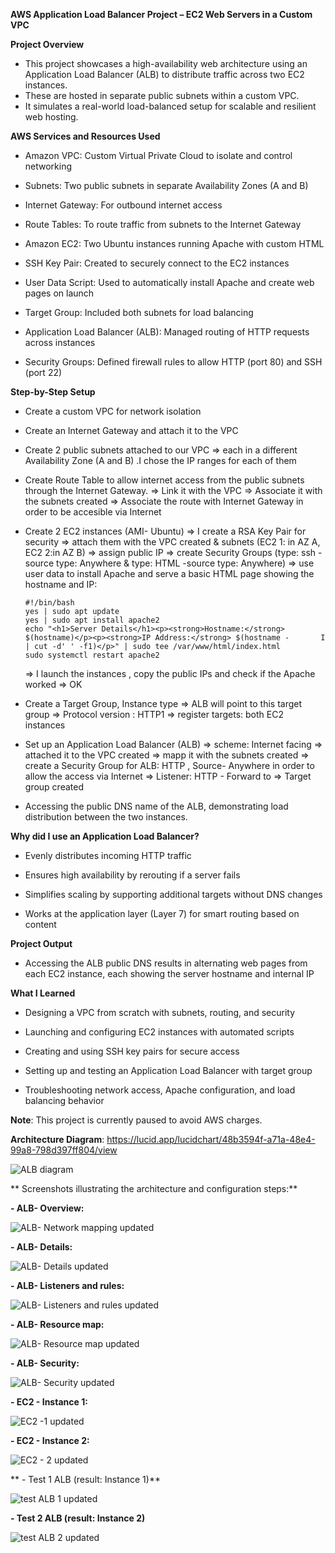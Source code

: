 **AWS Application Load Balancer Project – EC2 Web Servers in a Custom VPC**

**Project Overview**

- This project showcases a high-availability web architecture using an Application Load Balancer (ALB) to distribute traffic across two EC2 instances.
- These are hosted in separate public subnets within a custom VPC.
- It simulates a real-world load-balanced setup for scalable and resilient web hosting.

**AWS Services and Resources Used**

- Amazon VPC: Custom Virtual Private Cloud to isolate and control networking

- Subnets: Two public subnets in separate Availability Zones (A and B)

- Internet Gateway: For outbound internet access

- Route Tables: To route traffic from subnets to the Internet Gateway

- Amazon EC2: Two Ubuntu instances running Apache with custom HTML

- SSH Key Pair: Created to securely connect to the EC2 instances

- User Data Script: Used to automatically install Apache and create web pages on launch

- Target Group: Included both subnets for load balancing

- Application Load Balancer (ALB): Managed routing of HTTP requests across instances

- Security Groups: Defined firewall rules to allow HTTP (port 80) and SSH (port 22)

**Step-by-Step Setup**

- Create a custom VPC for network isolation

- Create an Internet Gateway and attach it to the VPC
  
- Create 2 public subnets attached to our VPC => each in a different Availability Zone (A and B) .I chose the IP ranges for each of them
  
- Create Route Table to allow internet access from the public subnets through the Internet Gateway.
      => Link it with the VPC
      => Associate it with the subnets created
      => Associate the route with Internet Gateway in order to be accesible via Internet

- Create 2 EC2 instances (AMI- Ubuntu)
      => I create a RSA Key Pair for security
      => attach them with the VPC created & subnets (EC2 1: in AZ A, EC2 2:in AZ B)
      => assign public IP
      => create Security Groups (type: ssh -source type: Anywhere  & type: HTML -source type: Anywhere)
      => use user data to install Apache and serve a basic HTML page showing the hostname and IP:

      #!/bin/bash
      yes | sudo apt update
      yes | sudo apt install apache2
      echo "<h1>Server Details</h1><p><strong>Hostname:</strong> $(hostname)</p><p><strong>IP Address:</strong> $(hostname -       I | cut -d' ' -f1)</p>" | sudo tee /var/www/html/index.html
      sudo systemctl restart apache2

   => I launch the instances , copy the public IPs and check if the Apache worked => OK

- Create a Target Group, Instance type =>  ALB will point to this target group
    => Protocol version : HTTP1
    => register targets: both EC2 instances
 

- Set up an Application Load Balancer (ALB)
   => scheme: Internet facing
   => attached it to the VPC created
   => mapp it with the subnets created
   => create a Security Group for ALB: HTTP , Source- Anywhere in order to allow the access via Internet
   => Listener: HTTP - Forward to => Target group created

-  Accessing the public DNS name of the ALB, demonstrating load distribution between the two instances.


**Why did I use an Application Load Balancer?**

- Evenly distributes incoming HTTP traffic

- Ensures high availability by rerouting if a server fails

- Simplifies scaling by supporting additional targets without DNS changes

- Works at the application layer (Layer 7) for smart routing based on content

 **Project Output**
- Accessing the ALB public DNS results in alternating web pages from each EC2 instance, each showing the server hostname and internal IP

**What I Learned**

- Designing a VPC from scratch with subnets, routing, and security

- Launching and configuring EC2 instances with automated scripts

- Creating and using SSH key pairs for secure access

- Setting up and testing an Application Load Balancer with target group

- Troubleshooting network access, Apache configuration, and load balancing behavior

**Note**: This project is currently paused to avoid AWS charges. 

 **Architecture Diagram**:  https://lucid.app/lucidchart/48b3594f-a71a-48e4-99a8-798d397ff804/view 

![ALB diagram](https://github.com/user-attachments/assets/21282d00-d2fb-4558-8b16-9394f5587813)

** Screenshots illustrating the architecture and configuration steps:**


**- ALB- Overview:**

![ALB- Network mapping updated](https://github.com/user-attachments/assets/ea38ff45-c03e-4743-b23b-3b9e336cd4bc)

**- ALB- Details:**
  
![ALB- Details updated](https://github.com/user-attachments/assets/3fda1b98-4938-4604-b4b0-ac8ee2b2b7af)

**- ALB- Listeners and rules:**

![ALB- Listeners and rules updated](https://github.com/user-attachments/assets/2cecae6e-f1f1-47ec-a5db-b9c129697d92)

**- ALB- Resource map:**
  
![ALB- Resource map updated](https://github.com/user-attachments/assets/5551f843-45e3-4a97-ada2-71af9f849cc2)

**- ALB- Security:**

![ALB- Security updated](https://github.com/user-attachments/assets/b75098fb-db21-4f7e-aa5f-1aa2dd4b034f)


**- EC2 - Instance 1:**

![EC2 -1 updated](https://github.com/user-attachments/assets/520e005b-b07f-4ca4-8829-b3d63c3f46a8)

**- EC2 - Instance 2:**

![EC2 - 2 updated](https://github.com/user-attachments/assets/18f197fb-625e-4c8d-b652-5254c8ad11dc)

** - Test 1  ALB (result: Instance 1)**
 
![test ALB 1 updated](https://github.com/user-attachments/assets/d130bc96-2306-4888-9f52-711433b9f2be)

**-  Test 2  ALB (result: Instance 2)**
  
![test ALB 2 updated](https://github.com/user-attachments/assets/887d401a-817f-4cef-a2b6-21c6639ae420)

